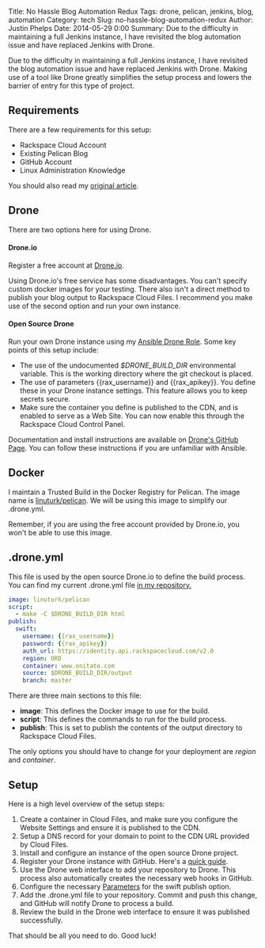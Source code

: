 Title: No Hassle Blog Automation Redux
Tags: drone, pelican, jenkins, blog, automation
Category: tech
Slug: no-hassle-blog-automation-redux
Author: Justin Phelps
Date: 2014-05-29 0:00
Summary: Due to the difficulty in maintaining a full Jenkins instance, I have revisited the blog automation issue and have replaced Jenkins with Drone.

Due to the difficulty in maintaining a full Jenkins instance, I have revisited the blog automation issue and have replaced Jenkins with Drone. Making use of a tool like Drone greatly simplifies the setup process and lowers the barrier of entry for this type of project.

## Requirements

There are a few requirements for this setup:

* Rackspace Cloud Account
* Existing Pelican Blog
* GitHub Account
* Linux Administration Knowledge

You should also read my [original article](|filename|/articles/no_hassle_blog_automation.markdown).

## Drone

There are two options here for using Drone.

#### Drone.io

Register a free account at [Drone.io](https://drone.io/).

Using Drone.io's free service has some disadvantages. You can't specify custom docker images for your testing. There also isn't a direct method to publish your blog output to Rackspace Cloud Files. I recommend you make use of the second option and run your own instance.

#### Open Source Drone

Run your own Drone instance using my [Ansible Drone Role](https://github.com/rack-roles/drone). Some key points of this setup include:

* The use of the undocumented *$DRONE_BUILD_DIR* environmental variable. This is the working directory where the git checkout is placed.
* The use of parameters {{rax_username}} and {{rax_apikey}}. You define these in your Drone instance settings. This feature allows you to keep secrets secure.
* Make sure the container you define is published to the CDN, and is enabled to serve as a Web Site. You can now enable this through the Rackspace Cloud Control Panel.

Documentation and install instructions are available on [Drone's GitHub Page](https://github.com/drone/drone#getting-started). You can follow these instructions if you are unfamiliar with Ansible.

## Docker

I maintain a Trusted Build in the Docker Registry for Pelican. The image name is [linuturk/pelican](https://index.docker.io/u/linuturk/pelican/). We will be using this image to simplify our .drone.yml.

Remember, if you are using the free account provided by Drone.io, you won't be able to use this image.

## .drone.yml

This file is used by the open source Drone.io to define the build process. You can find my current .drone.yml file [in my repository.](https://github.com/Linuturk/www.onitato.com/blob/master/.drone.yml)

```yaml
image: linuturk/pelican
script:
  - make -C $DRONE_BUILD_DIR html
publish:
  swift:
    username: {{rax_username}}
    password: {{rax_apikey}}
    auth_url: https://identity.api.rackspacecloud.com/v2.0
    region: ORD
    container: www.onitato.com
    source: $DRONE_BUILD_DIR/output
    branch: master
```

There are three main sections to this file:

* **image**: This defines the Docker image to use for the build.
* **script**: This defines the commands to run for the build process.
* **publish**: This is set to publish the contents of the output directory to Rackspace Cloud Files.

The only options you should have to change for your deployment are *region* and *container*.

## Setup

Here is a high level overview of the setup steps:

1. Create a container in Cloud Files, and make sure you configure the Website Settings and ensure it is published to the CDN.
1. Setup a DNS record for your domain to point to the CDN URL provided by Cloud Files.
1. Install and configure an instance of the open source Drone project.
1. Register your Drone instance with GitHub. Here's a [quick guide](http://drone.readthedocs.org/en/latest/setup.html#github).
1. Use the Drone web interface to add your repository to Drone. This process also automatically creates the necessary web hooks in GitHub.
1. Configure the necessary [Parameters](https://github.com/drone/drone#params-injection) for the swift publish option.
1. Add the .drone.yml file to your repository. Commit and push this change, and GitHub will notify Drone to process a build.
1. Review the build in the Drone web interface to ensure it was published successfully.

That should be all you need to do. Good luck!
